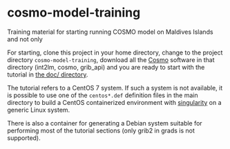 # cosmo-model-training #

Training material for starting running COSMO model on Maldives Islands
and not only

For starting, clone this project in your home directory, change to the
project directory `cosmo-model-training`, download all the
[Cosmo](http://www.cosmo.model.org/) software in that directory
(int2lm, cosmo, grib_api) and you are ready to start with the tutorial
in [the doc/ directory](doc/).

The tutorial refers to a CentOS 7 system. If such a system is not
available, it is possible to use one of the `centos*.def` definition
files in the main directory to build a CentOS containerized
environment with [singularity](http://singularity.lbl.gov/) on a
generic Linux system.

There is also a container for generating a Debian system suitable for
performing most of the tutorial sections (only grib2 in grads is not
supported).
